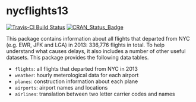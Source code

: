 # nycflights13

[![Travis-CI Build Status](https://travis-ci.org/hadley/nycflights13.svg?branch=master)](https://travis-ci.org/hadley/nycflights13)
[![CRAN_Status_Badge](http://www.r-pkg.org/badges/version/nycflights13)](https://cran.r-project.org/package=nycflights13)

This package contains information about all flights that departed from NYC
(e.g. EWR, JFK and LGA) in 2013: 336,776 flights in total. To help understand 
what causes delays, it also includes a number of other useful datasets.
This package provides the following data tables.

* `flights`: all flights that departed from NYC in 2013
* `weather`: hourly meterological data for each airport
* `planes`: construction information about each plane
* `airports`: airport names and locations
* `airlines`: translation between two letter carrier codes and names
